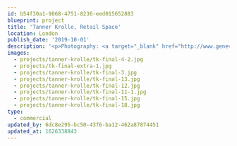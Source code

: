 ```yaml
---
id: b54f30a1-9868-4751-8236-eed015652883
blueprint: project
title: 'Tanner Krolle, Retail Space'
location: London
publish_date: '2019-10-01'
description: '<p>Photography: <a target="_blank" href="http://www.genevievelutkinstudio.com/">genevieve lutkin</a></p>'
images:
  - projects/tanner-krolle/tk-final-4-2.jpg
  - projects/tk-final-extra-1.jpg
  - projects/tanner-krolle/tk-final-3.jpg
  - projects/tanner-krolle/tk-final-13.jpg
  - projects/tanner-krolle/tk-final-12.jpg
  - projects/tanner-krolle/tk-final-11-1.jpg
  - projects/tanner-krolle/tk-final-15.jpg
  - projects/tanner-krolle/tk-final-18.jpg
type:
  - commercial
updated_by: 6dc8e295-bc50-43f6-ba12-462a87874451
updated_at: 1626338843
---
```

